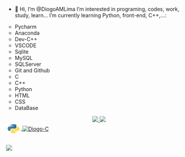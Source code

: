 - 👋 Hi, I’m @DiogoAMLima
I’m interested in programing, codes, work, study, learn... 
I’m currently learning Python, front-end, C++,...:

<ul type="circle"> 
        <li>Pycharm</li>
        <li>Anaconda</li>
        <li>Dev-C++</li>
        <li>VSCODE</li>
        <li>Sqlite</li>
        <li>MySQL</li>
        <li>SQLServer</li>
        <li>Git and Github</li>
        <li>C</li>
        <li>C++</li>
        <li>Python</li>
        <li>HTML</li>
        <li>CSS</li>
        <li>DataBase</li>
 </ul>

<div align="center">
  <a href="https://github.com/DiogoAMLima">
  <img width="45%" src="https://github-readme-stats.vercel.app/api?username=DiogoAMLima&show_icons=true&theme=dark&clude_all_commits=true&count_private=true"/>
  <img width="45%" src="https://github-readme-stats.vercel.app/api/top-langs/?username=DiogoAMLima&layout=compact&langs_count=7&theme=dark"/>
    
</div>

<img align="center" alt="Diogo-Python" height="30" width="40" src="https://raw.githubusercontent.com/devicons/devicon/master/icons/python/python-original.svg">
<img align="center" alt="Diogo-C" height="30" width="40" src="https://cdn.jsdelivr.net/gh/devicons/devicon/icons/c/c-original.svg"
<img align="center" alt="Diogo-C++" height="30" width="40" <img src="https://cdn.jsdelivr.net/gh/devicons/devicon/icons/cplusplus/cplusplus-original.svg" />



##

<div>
    <a href="https://www.linkedin.com/in/diogo-lima-b05a321b8/" target="_blank"><img src="https://img.shields.io/badge/-LinkedIn-%230077B5?style=for-the-badge&logo=linkedin&logoColor=white" target="_blank"></a>
</div>
